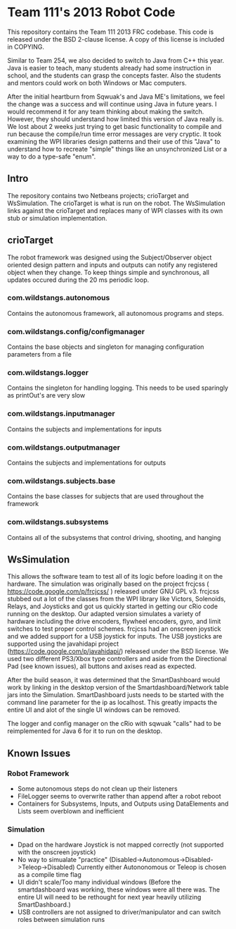 # Team 111's 2013 Robot Code

This repository contains the Team 111 2013 FRC codebase. This code is released under the BSD 2-clause license. A copy of this license is included in COPYING.

Similar to Team 254, we also decided to switch to Java from C++ this year. Java is easier to teach, many students already had some instruction in school, and the students can grasp the concepts faster. Also the students and mentors could work on both Windows or Mac computers. 

After the initial heartburn from Sqwuak's and Java ME's limitations, we feel the change was a success and will continue using Java in future years. I would recommend it for any team thinking about making the switch. However, they should understand how limited this version of Java really is. We lost about 2 weeks just trying to get basic functionality to compile and run because the compile/run time error messages are very cryptic. It took examining the WPI libraries design patterns and their use of this "Java" to understand how to recreate "simple" things like an unsynchronized List or a way to do a type-safe "enum". 

## Intro

The repository contains two Netbeans projects; crioTarget and WsSimulation. The crioTarget is what is run on the robot. The WsSimulation links against the crioTarget and replaces many of WPI classes with its own stub or simulation implementation. 

## crioTarget

The robot framework was designed using the Subject/Observer object oriented design pattern and inputs and outputs can notify any registered object when they change. To keep things simple and synchronous, all updates occured during the 20 ms periodic loop.     

### com.wildstangs.autonomous
Contains the autonomous framework, all autonomous programs and steps. 
  
### com.wildstangs.config/configmanager
Contains the base objects and singleton for managing configuration parameters from a file

### com.wildstangs.logger
Contains the singleton for handling logging. This needs to be used sparingly as printOut's are very slow

### com.wildstangs.inputmanager
Contains the subjects and implementations for inputs

### com.wildstangs.outputmanager
Contains the subjects and implementations for outputs

### com.wildstangs.subjects.base
Contains the base classes for subjects that are used throughout the framework

### com.wildstangs.subsystems
Contains all of the subsystems that control driving, shooting, and hanging

## WsSimulation
This allows the software team to test all of its logic before loading it on the hardware. The simulation was originally based on the project frcjcss ( https://code.google.com/p/frcjcss/ ) released under GNU GPL v3. frcjcss stubbed out a lot of the classes from the WPI library like Victors, Solenoids, Relays, and Joysticks and got us quickly started in getting our cRio code running on the desktop. Our adapted version simulates a variety of hardware including the drive encoders, flywheel encoders, gyro, and limit switches to test proper control schemes. frcjcss had an onscreen joystick and we added support for a USB joystick for inputs. The USB joysticks are supported using the javahidapi project (https://code.google.com/p/javahidapi/) released under the BSD license. We used two different PS3/Xbox type controllers and aside from the Directional Pad (see known issues), all buttons and axises read as expected.    

After the build season, it was determined that the SmartDashboard would work by linking in the desktop version of the Smartdashboard/Network table jars into the Simulation. SmartDashboard justs needs to be started with the command line parameter for the ip as localhost. This greatly impacts the entire UI and alot of the single UI windows can be removed.

The logger and config manager on the cRio with sqwuak "calls" had to be reimplemented for Java 6 for it to run on the desktop. 

## Known Issues
### Robot Framework
* Some autonomous steps do not clean up their listeners 
* FileLogger seems to overwrite rather than append after a robot reboot
* Containers for Subsystems, Inputs, and Outputs using DataElements and Lists seem overblown and inefficient
 
### Simulation
* Dpad on the hardware Joystick is not mapped correctly (not supported with the onscreen joystick)
* No way to simualate "practice" (Disabled->Autonomous->Disabled->Teleop->Disabled) Currently either Autononomous or Teleop is chosen as a compile time flag 
* UI didn't scale/Too many individual windows (Before the smartdashboard was working, these windows were all there was. The entire UI will need to be rethought for next year heavily utilizing SmartDashboard.)
* USB controllers are not assigned to driver/manipulator and can switch roles between simulation runs


